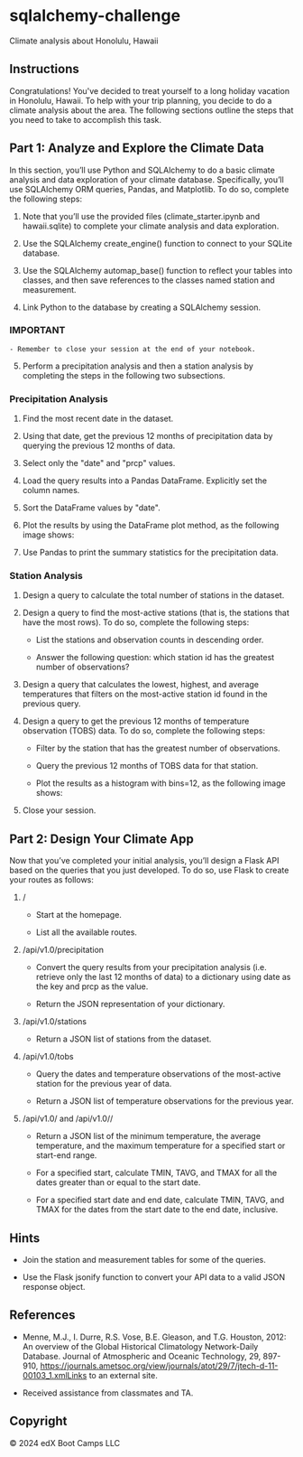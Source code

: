 # sqlalchemy-challenge
Climate analysis about Honolulu, Hawaii

## Instructions
Congratulations! You've decided to treat yourself to a long holiday vacation in Honolulu, Hawaii. To help with your trip planning, you decide to do a climate analysis about the area. The following sections outline the steps that you need to take to accomplish this task.

## Part 1: Analyze and Explore the Climate Data
In this section, you’ll use Python and SQLAlchemy to do a basic climate analysis and data exploration of your climate database. Specifically, you’ll use SQLAlchemy ORM queries, Pandas, and Matplotlib. To do so, complete the following steps:

1.  Note that you’ll use the provided files (climate_starter.ipynb and hawaii.sqlite) to complete your climate analysis and data exploration.

2. Use the SQLAlchemy create_engine() function to connect to your SQLite database.

3. Use the SQLAlchemy automap_base() function to reflect your tables into classes, and then save references to the classes named station and measurement.

4. Link Python to the database by creating a SQLAlchemy session.

### IMPORTANT
    - Remember to close your session at the end of your notebook.

5. Perform a precipitation analysis and then a station analysis by completing the steps in the following two subsections.

### Precipitation Analysis
1. Find the most recent date in the dataset.

2. Using that date, get the previous 12 months of precipitation data by querying the previous 12 months of data.
    
3. Select only the "date" and "prcp" values.

4. Load the query results into a Pandas DataFrame. Explicitly set the column names.

5. Sort the DataFrame values by "date".

6. Plot the results by using the DataFrame plot method, as the following image shows:

7. Use Pandas to print the summary statistics for the precipitation data.

### Station Analysis
1. Design a query to calculate the total number of stations in the dataset.

2. Design a query to find the most-active stations (that is, the stations that have the most rows). To do so, complete the following steps:

    - List the stations and observation counts in descending order.

    - Answer the following question: which station id has the greatest number of observations?

3. Design a query that calculates the lowest, highest, and average temperatures that filters on the most-active station id found in the previous query.

4. Design a query to get the previous 12 months of temperature observation (TOBS) data. To do so, complete the following steps:

    - Filter by the station that has the greatest number of observations.

    - Query the previous 12 months of TOBS data for that station.

    - Plot the results as a histogram with bins=12, as the following image shows:
    
5. Close your session.

## Part 2: Design Your Climate App
Now that you’ve completed your initial analysis, you’ll design a Flask API based on the queries that you just developed. To do so, use Flask to create your routes as follows:

1. /

    - Start at the homepage.

    - List all the available routes.

2. /api/v1.0/precipitation

    - Convert the query results from your precipitation analysis (i.e. retrieve only the last 12 months of data) to a dictionary using date as the key and prcp as the value.

    - Return the JSON representation of your dictionary.

3. /api/v1.0/stations

    - Return a JSON list of stations from the dataset.

4. /api/v1.0/tobs

    - Query the dates and temperature observations of the most-active station for the previous year of data.

    - Return a JSON list of temperature observations for the previous year.

5. /api/v1.0/<start> and /api/v1.0/<start>/<end>

    - Return a JSON list of the minimum temperature, the average temperature, and the maximum temperature for a specified start or start-end range.
       
    - For a specified start, calculate TMIN, TAVG, and TMAX for all the dates greater than or equal to the start date.

    - For a specified start date and end date, calculate TMIN, TAVG, and TMAX for the dates from the start date to the end date, inclusive.

## Hints
- Join the station and measurement tables for some of the queries.

- Use the Flask jsonify function to convert your API data to a valid JSON response object.

## References
- Menne, M.J., I. Durre, R.S. Vose, B.E. Gleason, and T.G. Houston, 2012: An overview of the Global Historical Climatology Network-Daily Database. Journal of Atmospheric and Oceanic Technology, 29, 897-910, https://journals.ametsoc.org/view/journals/atot/29/7/jtech-d-11-00103_1.xmlLinks to an external site.

- Received assistance from classmates and TA.

## Copyright 
© 2024 edX Boot Camps LLC
